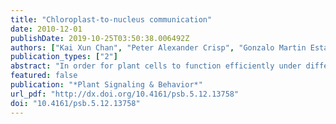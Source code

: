 ```yaml
---
title: "Chloroplast-to-nucleus communication"
date: 2010-12-01
publishDate: 2019-10-25T03:50:38.006492Z
authors: ["Kai Xun Chan", "Peter Alexander Crisp", "Gonzalo Martin Estavillo", "Barry James Pogson"]
publication_types: ["2"]
abstract: "In order for plant cells to function efficiently under different environmental conditions, chloroplastic processes have to be tightly regulated by the nucleus. It is widely believed that there is inter-organelle communication from the chloroplast to the nucleus, called retrograde signaling. Although some pathways of communication have been identified, the actual signals that move between the two cellular compartments are largely unknown. This review provides an overview of retrograde signaling including its importance to the cell, candidate signals, recent advances, and current experimental systems. In addition, we highlight the potential of using drought stress as a model for studying retrograde signaling."
featured: false
publication: "*Plant Signaling & Behavior*"
url_pdf: "http://dx.doi.org/10.4161/psb.5.12.13758"
doi: "10.4161/psb.5.12.13758"
---
```


